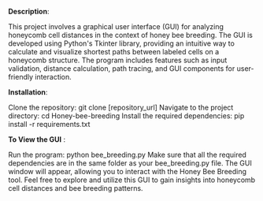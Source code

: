 **Description**:

This project involves a graphical user interface (GUI) for analyzing honeycomb cell distances in the context of honey bee breeding. The GUI is developed using Python's Tkinter library,
providing an intuitive way to calculate and visualize shortest paths between labeled cells on a honeycomb structure. The program includes features such as input validation, distance calculation, path tracing,
and GUI components for user-friendly interaction.

**Installation**:

Clone the repository: git clone [repository_url]
Navigate to the project directory: cd Honey-bee-breeding
Install the required dependencies: pip install -r requirements.txt

**To View the GUI** :

Run the program: python bee_breeding.py
Make sure that all the required dependencies are in the same folder as your bee_breeding.py file.
The GUI window will appear, allowing you to interact with the Honey Bee Breeding tool.
Feel free to explore and utilize this GUI to gain insights into honeycomb cell distances and bee breeding patterns.
